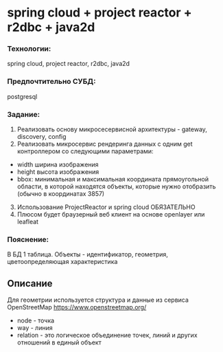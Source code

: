 # spring cloud + project reactor + r2dbc + java2d
### Технологии: 
spring cloud, project reactor, r2dbc, java2d
### Предпочтительно СУБД: 
postgresql

### Задание:
1) Реализовать основу микросесервисной архитектуры - gateway, discovery, config
2) Реализовать микросервис рендеринга данных с одним get контроллером со следующими параметрами:
- width ширина изображения
- height высота изображения
- bbox: минимальная и максимальная координата прямоугольной области, в которой находятся объекты, которые нужно отобразить (обычно в координатах 3857)
3) Использование ProjectReactor и spring cloud ОБЯЗАТЕЛЬНО
4) Плюсом будет браузерный веб клиент на основе openlayer или leafleat

### Пояснение:
В БД 1 таблица. Объекты - идентификатор, геометрия, цветоопределяющая характеристика

## Описание
Для геометрии используется структура и данные из сервиса OpenStreetMap https://www.openstreetmap.org/ 
- node - точка
- way - линия
- relation - это логическое объединение точек, линий и других отношений в единый объект